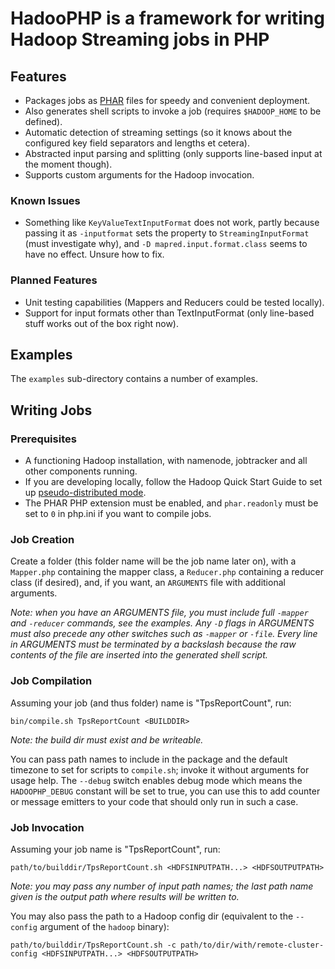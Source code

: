 # HadooPHP is a framework for writing Hadoop Streaming jobs in PHP

## Features

* Packages jobs as [PHAR](http://php.net/phar) files for speedy and convenient deployment.
 * Also generates shell scripts to invoke a job (requires `$HADOOP_HOME` to be defined).
* Automatic detection of streaming settings (so it knows about the configured key field separators and lengths et cetera).
* Abstracted input parsing and splitting (only supports line-based input at the moment though).
* Supports custom arguments for the Hadoop invocation.

### Known Issues

* Something like `KeyValueTextInputFormat` does not work, partly because passing it as `-inputformat` sets the property to `StreamingInputFormat` (must investigate why), and `-D mapred.input.format.class` seems to have no effect. Unsure how to fix.

### Planned Features

* Unit testing capabilities (Mappers and Reducers could be tested locally).
* Support for input formats other than TextInputFormat (only line-based stuff works out of the box right now).


## Examples

The `examples` sub-directory contains a number of examples.


## Writing Jobs

### Prerequisites

* A functioning Hadoop installation, with namenode, jobtracker and all other components running.
 * If you are developing locally, follow the Hadoop Quick Start Guide to set up [pseudo-distributed mode](http://hadoop.apache.org/common/docs/r0.20.2/quickstart.html#PseudoDistributed).
* The PHAR PHP extension must be enabled, and `phar.readonly` must be set to `0` in php.ini if you want to compile jobs.


### Job Creation

Create a folder (this folder name will be the job name later on), with a `Mapper.php` containing the mapper class, a `Reducer.php` containing a reducer class (if desired), and, if you want, an `ARGUMENTS` file with additional arguments.

*Note: when you have an ARGUMENTS file, you must include full `-mapper` and `-reducer` commands, see the examples. Any `-D` flags in ARGUMENTS must also precede any other switches such as `-mapper` or `-file`. Every line in ARGUMENTS must be terminated by a backslash because the raw contents of the file are inserted into the generated shell script.*

### Job Compilation

Assuming your job (and thus folder) name is "TpsReportCount", run:

    bin/compile.sh TpsReportCount <BUILDDIR>

*Note: the build dir must exist and be writeable.*

You can pass path names to include in the package and the default timezone to set for scripts to `compile.sh`; invoke it without arguments for usage help. The `--debug` switch enables debug mode which means the `HADOOPHP_DEBUG` constant will be set to true, you can use this to add counter or message emitters to your code that should only run in such a case.

### Job Invocation

Assuming your job name is "TpsReportCount", run:

    path/to/builddir/TpsReportCount.sh <HDFSINPUTPATH...> <HDFSOUTPUTPATH>

*Note: you may pass any number of input path names; the last path name given is the output path where results will be written to.*

You may also pass the path to a Hadoop config dir (equivalent to the `--config` argument of the `hadoop` binary):

    path/to/builddir/TpsReportCount.sh -c path/to/dir/with/remote-cluster-config <HDFSINPUTPATH...> <HDFSOUTPUTPATH>
